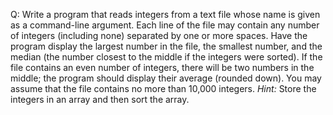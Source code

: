 Q: Write a program that reads integers from a text file whose name is given as a
command-line argument. Each line of the file may contain any number of integers
(including none) separated by one or more spaces. Have the program display the
largest number in the file, the smallest number, and the median (the number
closest to the middle if the integers were sorted). If the file contains an even
number of integers, there will be two numbers in the middle; the program should
display their average (rounded down). You may assume that the file contains no
more than 10,000 integers. <em>Hint:</em> Store the integers in an array and
then sort the array.
